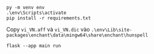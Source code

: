 ```console
py -m venv env
.\env\Scripts\activate
pip install -r requirements.txt
```
Copy `vi_VN.aff` và `vi_VN.dic` vào `.\env\Lib\site-packages\enchant\data\mingw64\share\enchant\hunspell`
```console
flask --app main run
```